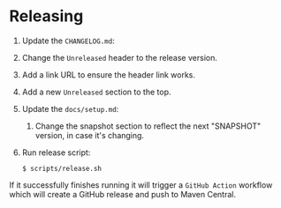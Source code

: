 # Releasing

1. Update the `CHANGELOG.md`:
  1. Change the `Unreleased` header to the release version.
  2. Add a link URL to ensure the header link works.
  3. Add a new `Unreleased` section to the top.

2. Update the `docs/setup.md`:
   1. Change the snapshot section to reflect the next "SNAPSHOT" version, in case it's changing.

3. Run release script:

   ```
   $ scripts/release.sh
   ```
If it successfully finishes running it will trigger a `GitHub Action` workflow which will create a
GitHub release and push to Maven Central.
